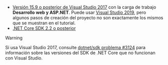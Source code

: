 * [Versión 15.9 o posterior de Visual Studio 2017](https://visualstudio.microsoft.com/downloads/) con la carga de trabajo **Desarrollo web y ASP.NET**. Puede usar [Visual Studio 2019](https://visualstudio.microsoft.com/downloads/?utm_medium=microsoft&utm_source=docs.microsoft.com&utm_campaign=inline+link&utm_content=download+vs2019), pero algunos pasos de creación del proyecto no son exactamente los mismos que se muestran en el tutorial.
* [.NET Core SDK 2.2 o posterior](https://www.microsoft.com/net/download/all)

> [!WARNING]
> Si usa Visual Studio 2017, consulte [dotnet/sdk problema #3124](https://github.com/dotnet/sdk/issues/3124) para información sobre las versiones del SDK de .NET Core que no funcionan con Visual Studio.
